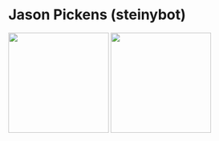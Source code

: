 # Jason Pickens (steinybot)

<img style="display: inline-block" height=200 align="center" src="https://github-readme-stats-git-master-steinybots-projects.vercel.app/api?username=steinybot&theme=algolia&show_icons=true&exclude_repo=github-readme-stats" />
<img style="display: inline-block" height=200 align="center" src="https://github-readme-stats-git-master-steinybots-projects.vercel.app/api/top-langs?username=steinybot&theme=algolia&show_icons=true&layout=compact&langs_count=8&card_width=320&exclude_repo=github-readme-stats" />

